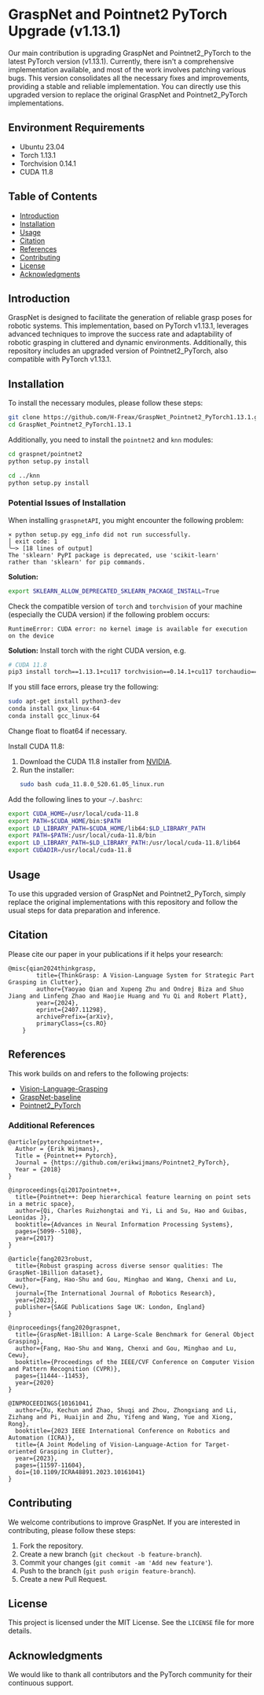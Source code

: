 # GraspNet and Pointnet2 PyTorch Upgrade (v1.13.1)

Our main contribution is upgrading GraspNet and Pointnet2_PyTorch to the latest PyTorch version (v1.13.1). Currently, there isn't a comprehensive implementation available, and most of the work involves patching various bugs. This version consolidates all the necessary fixes and improvements, providing a stable and reliable implementation. You can directly use this upgraded version to replace the original GraspNet and Pointnet2_PyTorch implementations.

## Environment Requirements
- Ubuntu 23.04
- Torch 1.13.1
- Torchvision 0.14.1
- CUDA 11.8

## Table of Contents
- [Introduction](#introduction)
- [Installation](#installation)
- [Usage](#usage)
- [Citation](#citation)
- [References](#references)
- [Contributing](#contributing)
- [License](#license)
- [Acknowledgments](#acknowledgments)

## Introduction
GraspNet is designed to facilitate the generation of reliable grasp poses for robotic systems. This implementation, based on PyTorch v1.13.1, leverages advanced techniques to improve the success rate and adaptability of robotic grasping in cluttered and dynamic environments. Additionally, this repository includes an upgraded version of Pointnet2_PyTorch, also compatible with PyTorch v1.13.1.

## Installation
To install the necessary modules, please follow these steps:

```bash
git clone https://github.com/H-Freax/GraspNet_Pointnet2_PyTorch1.13.1.git
cd GraspNet_Pointnet2_PyTorch1.13.1
```

Additionally, you need to install the `pointnet2` and `knn` modules:

```bash
cd graspnet/pointnet2
python setup.py install

cd ../knn
python setup.py install
```

### Potential Issues of Installation
When installing `graspnetAPI`, you might encounter the following problem:

```
× python setup.py egg_info did not run successfully.
│ exit code: 1
╰─> [18 lines of output]
The 'sklearn' PyPI package is deprecated, use 'scikit-learn'
rather than 'sklearn' for pip commands.
```

**Solution:**
```bash
export SKLEARN_ALLOW_DEPRECATED_SKLEARN_PACKAGE_INSTALL=True
```

Check the compatible version of `torch` and `torchvision` of your machine (especially the CUDA version) if the following problem occurs:

```
RuntimeError: CUDA error: no kernel image is available for execution on the device
```

**Solution:** Install torch with the right CUDA version, e.g.

```bash
# CUDA 11.8
pip3 install torch==1.13.1+cu117 torchvision==0.14.1+cu117 torchaudio==0.13.1 --extra-index-url https://download.pytorch.org/whl/cu117
```

If you still face errors, please try the following:

```bash
sudo apt-get install python3-dev
conda install gxx_linux-64
conda install gcc_linux-64
```

Change float to float64 if necessary.

Install CUDA 11.8:

1. Download the CUDA 11.8 installer from [NVIDIA](https://developer.nvidia.com/cuda-downloads).
2. Run the installer:
   ```bash
   sudo bash cuda_11.8.0_520.61.05_linux.run
   ```

Add the following lines to your `~/.bashrc`:

```bash
export CUDA_HOME=/usr/local/cuda-11.8
export PATH=$CUDA_HOME/bin:$PATH
export LD_LIBRARY_PATH=$CUDA_HOME/lib64:$LD_LIBRARY_PATH
export PATH=$PATH:/usr/local/cuda-11.8/bin
export LD_LIBRARY_PATH=$LD_LIBRARY_PATH:/usr/local/cuda-11.8/lib64
export CUDADIR=/usr/local/cuda-11.8
```

## Usage
To use this upgraded version of GraspNet and Pointnet2_PyTorch, simply replace the original implementations with this repository and follow the usual steps for data preparation and inference.

## Citation
Please cite our paper in your publications if it helps your research:

```
@misc{qian2024thinkgrasp,
        title={ThinkGrasp: A Vision-Language System for Strategic Part Grasping in Clutter},
        author={Yaoyao Qian and Xupeng Zhu and Ondrej Biza and Shuo Jiang and Linfeng Zhao and Haojie Huang and Yu Qi and Robert Platt},
        year={2024},
        eprint={2407.11298},
        archivePrefix={arXiv},
        primaryClass={cs.RO}
    }
```

## References
This work builds on and refers to the following projects:

- [Vision-Language-Grasping](https://github.com/xukechun/Vision-Language-Grasping)
- [GraspNet-baseline](https://github.com/graspnet/graspnet-baseline)
- [Pointnet2_PyTorch](https://github.com/erikwijmans/Pointnet2_PyTorch)

### Additional References
```
@article{pytorchpointnet++,
  Author = {Erik Wijmans},
  Title = {Pointnet++ Pytorch},
  Journal = {https://github.com/erikwijmans/Pointnet2_PyTorch},
  Year = {2018}
}

@inproceedings{qi2017pointnet++,
  title={Pointnet++: Deep hierarchical feature learning on point sets in a metric space},
  author={Qi, Charles Ruizhongtai and Yi, Li and Su, Hao and Guibas, Leonidas J},
  booktitle={Advances in Neural Information Processing Systems},
  pages={5099--5108},
  year={2017}
}

@article{fang2023robust,
  title={Robust grasping across diverse sensor qualities: The GraspNet-1Billion dataset},
  author={Fang, Hao-Shu and Gou, Minghao and Wang, Chenxi and Lu, Cewu},
  journal={The International Journal of Robotics Research},
  year={2023},
  publisher={SAGE Publications Sage UK: London, England}
}

@inproceedings{fang2020graspnet,
  title={GraspNet-1Billion: A Large-Scale Benchmark for General Object Grasping},
  author={Fang, Hao-Shu and Wang, Chenxi and Gou, Minghao and Lu, Cewu},
  booktitle={Proceedings of the IEEE/CVF Conference on Computer Vision and Pattern Recognition (CVPR)},
  pages={11444--11453},
  year={2020}
}

@INPROCEEDINGS{10161041,
  author={Xu, Kechun and Zhao, Shuqi and Zhou, Zhongxiang and Li, Zizhang and Pi, Huaijin and Zhu, Yifeng and Wang, Yue and Xiong, Rong},
  booktitle={2023 IEEE International Conference on Robotics and Automation (ICRA)}, 
  title={A Joint Modeling of Vision-Language-Action for Target-oriented Grasping in Clutter}, 
  year={2023},
  pages={11597-11604},
  doi={10.1109/ICRA48891.2023.10161041}
}
```

## Contributing
We welcome contributions to improve GraspNet. If you are interested in contributing, please follow these steps:

1. Fork the repository.
2. Create a new branch (`git checkout -b feature-branch`).
3. Commit your changes (`git commit -am 'Add new feature'`).
4. Push to the branch (`git push origin feature-branch`).
5. Create a new Pull Request.

## License
This project is licensed under the MIT License. See the `LICENSE` file for more details.

## Acknowledgments
We would like to thank all contributors and the PyTorch community for their continuous support.
